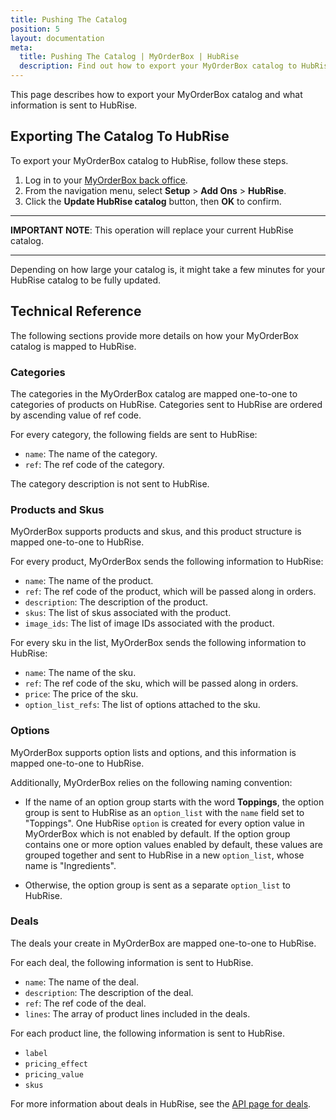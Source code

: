 ```yaml
---
title: Pushing The Catalog
position: 5
layout: documentation
meta:
  title: Pushing The Catalog | MyOrderBox | HubRise
  description: Find out how to export your MyOrderBox catalog to HubRise, how items and options are encoded, and which features are supported.
---
```


This page describes how to export your MyOrderBox catalog and what information is sent to HubRise.

## Exporting The Catalog To HubRise

To export your MyOrderBox catalog to HubRise, follow these steps.

1. Log in to your [MyOrderBox back office](https://go.myorderboxhq.com/).
1. From the navigation menu, select **Setup** > **Add Ons** > **HubRise**.
1. Click the **Update HubRise catalog** button, then **OK** to confirm.

---

**IMPORTANT NOTE**: This operation will replace your current HubRise catalog.

---

Depending on how large your catalog is, it might take a few minutes for your HubRise catalog to be fully updated.

## Technical Reference

The following sections provide more details on how your MyOrderBox catalog is mapped to HubRise.

### Categories

The categories in the MyOrderBox catalog are mapped one-to-one to categories of products on HubRise.
Categories sent to HubRise are ordered by ascending value of ref code.

For every category, the following fields are sent to HubRise:

- `name`: The name of the category.
- `ref`: The ref code of the category.

The category description is not sent to HubRise.

### Products and Skus

MyOrderBox supports products and skus, and this product structure is mapped one-to-one to HubRise.

For every product, MyOrderBox sends the following information to HubRise:

- `name`: The name of the product.
- `ref`: The ref code of the product, which will be passed along in orders.
- `description`: The description of the product.
- `skus`: The list of skus associated with the product.
- `image_ids`: The list of image IDs associated with the product.

For every sku in the list, MyOrderBox sends the following information to HubRise:

- `name`: The name of the sku.
- `ref`: The ref code of the sku, which will be passed along in orders.
- `price`: The price of the sku.
- `option_list_refs`: The list of options attached to the sku.

### Options

MyOrderBox supports option lists and options, and this information is mapped one-to-one to HubRise.

Additionally, MyOrderBox relies on the following naming convention:

- If the name of an option group starts with the word **Toppings**, the option group is sent to HubRise as an `option_list` with the `name` field set to "Toppings". One HubRise `option` is created for every option value in MyOrderBox which is not enabled by default. If the option group contains one or more option values enabled by default, these values are grouped together and sent to HubRise in a new `option_list`, whose name is "Ingredients".

- Otherwise, the option group is sent as a separate `option_list` to HubRise.

### Deals

The deals your create in MyOrderBox are mapped one-to-one to HubRise.

For each deal, the following information is sent to HubRise.

- `name`: The name of the deal.
- `description`: The description of the deal.
- `ref`: The ref code of the deal.
- `lines`: The array of product lines included in the deals.

For each product line, the following information is sent to HubRise.

- `label`
- `pricing_effect`
- `pricing_value`
- `skus`

For more information about deals in HubRise, see the [API page for deals](/developers/api/catalog-management#deal-in-catalog-upload).
